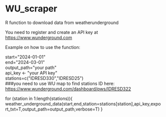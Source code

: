 # WU_scraper
R function to download data from weatherunderground

You need to register and create an API key at https://www.wunderground.com

Example on how to use the function:

start="2024-01-01"  
end="2024-03-01"  
output_path="your path"  
api_key <- "your API key"  
stations=c("IDRESD330","IDRESD25")  
###you need to use WU map to find stations ID here: https://www.wunderground.com/dashboard/pws/IDRESD322

for (station in 1:length(stations)){
  weather_underground_data(start,end,station=stations[station],api_key,export_txt=T,output_path=output_path,verbose=T)
}
  



